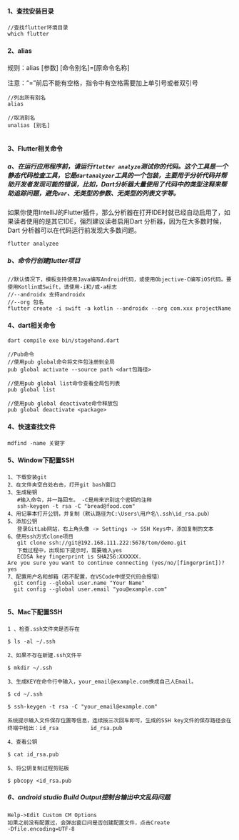 #### 1、查找安装目录

```
//查找flutter环境目录
which flutter
```

#### 2、alias

规则：alias [参数] [命令别名]=[原命令名称]

注意：“=”前后不能有空格，指令中有空格需要加上单引号或者双引号

```
//列出所有别名
alias

//取消别名
unalias [别名]


```

#### 3、Flutter相关命令

##### a、在运行应用程序前，请运行`flutter analyze`测试你的代码。这个工具是一个静态代码检查工具，它是`dartanalyzer`工具的一个包装，主要用于分析代码并帮助开发者发现可能的错误，比如，Dart分析器大量使用了代码中的类型注释来帮助追踪问题，避免`var`、无类型的参数、无类型的列表文字等。

如果你使用IntelliJ的Flutter插件，那么分析器在打开IDE时就已经自动启用了，如果读者使用的是其它IDE，强烈建议读者启用Dart 分析器，因为在大多数时候，Dart 分析器可以在代码运行前发现大多数问题。

```
flutter analyzee
```

##### b、命令行创建flutter项目

```
//默认情况下，模板支持使用Java编写Android代码，或使用Objective-C编写iOS代码。要使用Kotlin或Swift，请使用-i和/或-a标志
//--androidx 支持androidx
//--org 包名
flutter create -i swift -a kotlin --androidx --org com.xxx projectName
```

#### 4、dart相关命令

```
dart compile exe bin/stagehand.dart
```

```
//Pub命令
//使用pub global命令将文件包注册到全局
pub global activate --source path <dart包路径>

//使用pub global list命令查看全局包列表
pub global list

//使用pub global deactivate命令释放包
pub global deactivate <package>
```



#### 4、快速查找文件

```
mdfind -name 关键字
```

#### 5、Window下配置SSH

```
1、下载安装git
2、在文件夹空白处右击，打开git bash窗口
3、生成秘钥
   #输入命令，并一路回车。 -C是用来识别这个密钥的注释
   ssh-keygen -t rsa -C "bread@food.com"
4、用记事本打开公钥，并复制（默认路径为C:\Users\用户名\.ssh\id_rsa.pub）
5、添加公钥
   登录GitLab网站，右上角头像 -> Settings -> SSH Keys中，添加复制的文本
6、使用ssh方式clone项目
   git clone ssh://git@192.168.111.222:5678/tom/demo.git
   下载过程中，出现如下提示时，需要输入yes
   ECDSA key fingerprint is SHA256:XXXXXX.
Are you sure you want to continue connecting (yes/no/[fingerprint])? yes
7、配置用户名和邮箱（若不配置，在VSCode中提交代码会报错）
  git config --global user.name "Your Name"
  git config --global user.email "you@example.com"
   
```

#### 5、Mac下配置SSH
```
1 、检查.ssh文件夹是否存在

$ ls -al ~/.ssh

2、如果不存在新建.ssh文件平

$ mkdir ~/.ssh

3、生成KEY在命令行中输入，your_email@example.com换成自己人Email。

$ cd ~/.ssh

$ ssh-keygen -t rsa -C "your_email@example.com"

系统提示输入文件保存位置等信息，连续按三次回车即可，生成的SSH key文件的保存路径会在终端中给出：id_rsa          id_rsa.pub

4、查看公钥

$ cat id_rsa.pub

5、将公钥复制过程剪贴板

$ pbcopy <id_rsa.pub 
```

##### 6、android studio Build Output控制台输出中文乱码问题

```
Help->Edit Custom CM Options
如果之前没有配置过，会弹出窗口问是否创建配置文件，点击Create
-Dfile.encoding=UTF-8
```
